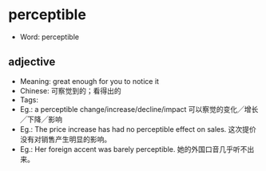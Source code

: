 # perceptible

- Word: perceptible

## adjective

- Meaning: great enough for you to notice it
- Chinese: 可察觉到的；看得出的
- Tags: 
- Eg.: a perceptible change/increase/decline/impact 可以察觉的变化╱增长╱下降╱影响
- Eg.: The price increase has had no perceptible effect on sales. 这次提价没有对销售产生明显的影响。
- Eg.: Her foreign accent was barely perceptible. 她的外国口音几乎听不出来。

